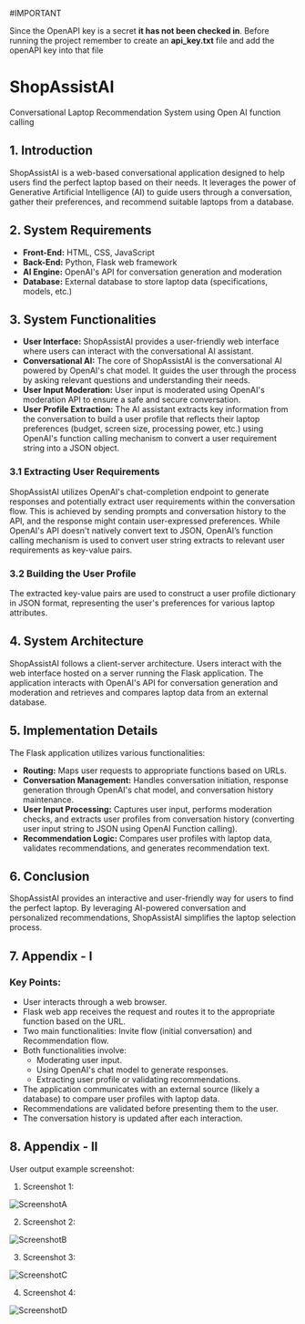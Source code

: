 #IMPORTANT

Since the OpenAPI key is a secret **it has not been checked in**. Before running the project remember to create an **api_key.txt** file and add the openAPI key into that file 

# ShopAssistAI
Conversational Laptop Recommendation System using Open AI function calling

## 1. Introduction

ShopAssistAI is a web-based conversational application designed to help users find the perfect laptop based on their needs. It leverages the power of Generative Artificial Intelligence (AI) to guide users through a conversation, gather their preferences, and recommend suitable laptops from a database.

## 2. System Requirements

- **Front-End:** HTML, CSS, JavaScript
- **Back-End:** Python, Flask web framework
- **AI Engine:** OpenAI's API for conversation generation and moderation
- **Database:** External database to store laptop data (specifications, models, etc.)

## 3. System Functionalities

- **User Interface:** ShopAssistAI provides a user-friendly web interface where users can interact with the conversational AI assistant.
- **Conversational AI:** The core of ShopAssistAI is the conversational AI powered by OpenAI's chat model. It guides the user through the process by asking relevant questions and understanding their needs.
- **User Input Moderation:** User input is moderated using OpenAI's moderation API to ensure a safe and secure conversation.
- **User Profile Extraction:** The AI assistant extracts key information from the conversation to build a user profile that reflects their laptop preferences (budget, screen size, processing power, etc.) using OpenAI's function calling mechanism to convert a user requirement string into a JSON object.

### 3.1 Extracting User Requirements

ShopAssistAI utilizes OpenAI's chat-completion endpoint to generate responses and potentially extract user requirements within the conversation flow. This is achieved by sending prompts and conversation history to the API, and the response might contain user-expressed preferences. While OpenAI's API doesn't natively convert text to JSON, OpenAI’s function calling mechanism is used to convert user string extracts to relevant user requirements as key-value pairs.

### 3.2 Building the User Profile

The extracted key-value pairs are used to construct a user profile dictionary in JSON format, representing the user's preferences for various laptop attributes.

## 4. System Architecture

ShopAssistAI follows a client-server architecture. Users interact with the web interface hosted on a server running the Flask application. The application interacts with OpenAI's API for conversation generation and moderation and retrieves and compares laptop data from an external database.

## 5. Implementation Details

The Flask application utilizes various functionalities:

- **Routing:** Maps user requests to appropriate functions based on URLs.
- **Conversation Management:** Handles conversation initiation, response generation through OpenAI's chat model, and conversation history maintenance.
- **User Input Processing:** Captures user input, performs moderation checks, and extracts user profiles from conversation history (converting user input string to JSON using OpenAI Function calling).
- **Recommendation Logic:** Compares user profiles with laptop data, validates recommendations, and generates recommendation text.

## 6. Conclusion

ShopAssistAI provides an interactive and user-friendly way for users to find the perfect laptop. By leveraging AI-powered conversation and personalized recommendations, ShopAssistAI simplifies the laptop selection process. 

## 7. Appendix - I

### Key Points:

- User interacts through a web browser.
- Flask web app receives the request and routes it to the appropriate function based on the URL.
- Two main functionalities: Invite flow (initial conversation) and Recommendation flow.
- Both functionalities involve:
  - Moderating user input.
  - Using OpenAI's chat model to generate responses.
  - Extracting user profile or validating recommendations.
- The application communicates with an external source (likely a database) to compare user profiles with laptop data.
- Recommendations are validated before presenting them to the user.
- The conversation history is updated after each interaction.

## 8. Appendix - II

User output example screenshot:

1. Screenshot 1:

![ScreenshotA](Images/Screenshot1.png)

2. Screenshot 2:

![ScreenshotB](Images/Screenshot2.png)

3. Screenshot 3:

![ScreenshotC](Images/Screenshot3.png)

4. Screenshot 4:

![ScreenshotD](Images/Screenshot4.png)
